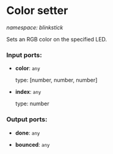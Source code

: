# Color setter

_namespace: blinkstick_

Sets an RGB color on the specified LED.

### Input ports:

* __color__: ` any `

    type: [number, number, number]


* __index__: ` any `

    type: number

### Output ports:

* __done__: ` any `


* __bounced__: ` any `

